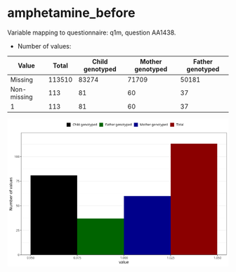 # amphetamine_before
Variable mapping to questionnaire: q1m, question AA1438.
- Number of values:

| Value | Total | Child genotyped | Mother genotyped | Father genotyped |
| ----- | ----- | --------------- | ---------------- | ---------------- |
| Missing | 113510 | 83274 | 71709 | 50181 |
| Non-missing | 113 | 81 | 60 | 37 |
| 1 | 113 | 81 | 60 | 37 |



![](amphetamine_before_n.png)



